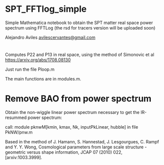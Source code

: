 # SPT_FFTlog_simple
Simple Mathematica notebook to obtain the SPT matter real space power spectrum using FFTLog (the rsd for tracers version will be uploaded soon)

Alejandro Aviles
avilescervantes@gmail.com

#

Computes P22 and P13 in real space, using the method of  Simonovic et al https://arxiv.org/abs/1708.08130

Just run the file Ploop.m

The main functions are in modules.m. 

#

# Remove BAO from power spectrum

Obtain the non-wiggle linear power spectrum necessary to get the IR-resummed power spectrum:

call: module pknwM[kmin, kmax, Nk, inputPkLinear, hubble] in  file PkNW/pnw.m 

Based in the method of  J. Hamann, S. Hannestad, J. Lesgourgues, C. Rampf and Y. Y. Wong, Cosmological
parameters from large scale structure - geometric versus shape information, JCAP 07 (2010)
022, [arxiv:1003.3999].


